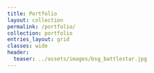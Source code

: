 ```yaml
---
title: Portfolio
layout: collection
permalink: /portfolio/
collection: portfolio
entries_layout: grid
classes: wide
header:
  teaser: ../assets/images/bsg_battlestar.jpg
---
```

